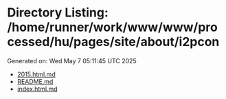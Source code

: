 # Directory Listing: /home/runner/work/www/www/processed/hu/pages/site/about/i2pcon
Generated on: Wed May  7 05:11:45 UTC 2025

- [2015.html.md](2015.html.md)
- [README.md](README.md)
- [index.html.md](index.html.md)
